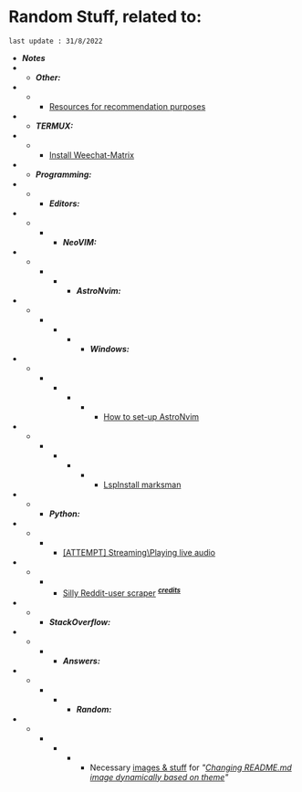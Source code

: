 # Random Stuff, related to:
`last update : 31/8/2022`

* ***Notes***
* * ***Other:***
* * * [Resources for recommendation purposes][3]
* * ***TERMUX:***
* * * [Install Weechat-Matrix][9]
* * ***Programming:***
* * * ***Editors:***
* * * * ***NeoVIM:***
* * * * * ***AstroNvim:***
* * * * * * ***Windows:***
* * * * * * * [How to set-up AstroNvim][5]
* * * * * * * [LspInstall marksman][8]
* * * ***Python:***
* * * * [[ATTEMPT] Streaming\Playing live audio][4]
* * * * [Silly Reddit-user scraper][6] <sup>***[credits][7]***</spb>
* * * ***StackOverflow:***
* * * * ***Answers:***
* * * * * ***Random:***
* * * * * * Necessary [images & stuff][1] for *"[Changing README.md image dynamically based on theme][2]"*



[1]: ./Programming/StackOverflow/Answers/70200610_11465149/README.md
[2]: https://stackoverflow.com/a/70200610/11465149
[3]: ./Notes/note1.md
[4]: ./Notes/note2.md
[5]: ./Notes/note3.md
[6]: ./Programming/Python/reddit_scaper.py 
[7]: https://github.com/nicholasserra/reddit-simple-media-scrape/blob/master/reddit_scrape.py
[8]: ./Notes/note5.md
[9]: ./Notes/note6.md
